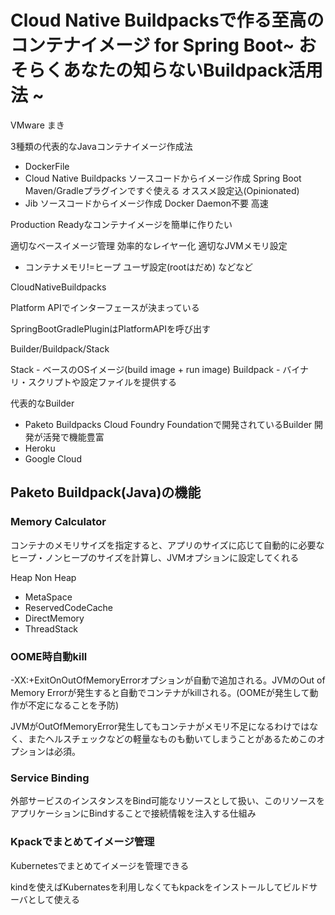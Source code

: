 # Cloud Native Buildpacksで作る至高のコンテナイメージ for Spring Boot~ おそらくあなたの知らないBuildpack活用法 ~
VMware まき

3種類の代表的なJavaコンテナイメージ作成法
 - DockerFile
 - Cloud Native Buildpacks
    ソースコードからイメージ作成
    Spring Boot Maven/Gradleプラグインですぐ使える
    オススメ設定込(Opinionated)
 - Jib
    ソースコードからイメージ作成
    Docker Daemon不要
    高速


Production Readyなコンテナイメージを簡単に作りたい

適切なベースイメージ管理
効率的なレイヤー化
適切なJVMメモリ設定
 - コンテナメモリ!=ヒープ
ユーザ設定(rootはだめ)
などなど

CloudNativeBuildpacks

Platform APIでインターフェースが決まっている

SpringBootGradlePluginはPlatformAPIを呼び出す

Builder/Buildpack/Stack

Stack - ベースのOSイメージ(build image + run image)
Buildpack - バイナリ・スクリプトや設定ファイルを提供する

代表的なBuilder
 - Paketo Buildpacks
    Cloud Foundry Foundationで開発されているBuilder
    開発が活発で機能豊富
 - Heroku
 - Google Cloud


## Paketo Buildpack(Java)の機能

### Memory Calculator
コンテナのメモリサイズを指定すると、アプリのサイズに応じて自動的に必要なヒープ・ノンヒープのサイズを計算し、JVMオプションに設定してくれる

Heap
Non Heap
  - MetaSpace
  - ReservedCodeCache
  - DirectMemory
  - ThreadStack


### OOME時自動kill
 -XX:+ExitOnOutOfMemoryErrorオプションが自動で追加される。JVMのOut of Memory Errorが発生すると自動でコンテナがkillされる。(OOMEが発生して動作が不定になることを予防)

JVMがOutOfMemoryError発生してもコンテナがメモリ不足になるわけではなく、またヘルスチェックなどの軽量なものも動いてしまうことがあるためこのオプションは必須。

### Service Binding
外部サービスのインスタンスをBind可能なリソースとして扱い、このリソースをアプリケーションにBindすることで接続情報を注入する仕組み

### Kpackでまとめてイメージ管理
Kubernetesでまとめてイメージを管理できる

kindを使えばKubernatesを利用しなくてもkpackをインストールしてビルドサーバとして使える







